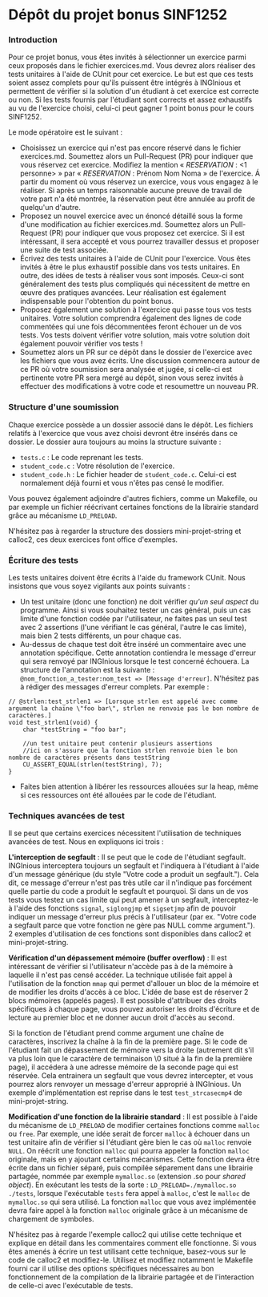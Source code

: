 # Dépôt du projet bonus SINF1252

### Introduction 

Pour ce projet bonus, vous êtes invités à sélectionner un exercice parmi ceux proposés dans le fichier exercices.md. Vous devrez alors réaliser des tests unitaires à l'aide de CUnit pour cet exercice. Le but est que ces tests soient assez complets pour qu'ils puissent être intégrés à INGInious et permettent de vérifier si la solution d'un étudiant à cet exercice est correcte ou non. Si les tests fournis par l'étudiant sont corrects et assez exhaustifs au vu de l'exercice choisi, celui-ci peut gagner 1 point bonus pour le cours SINF1252.

Le mode opératoire est le suivant :
* Choisissez un exercice qui n'est pas encore réservé dans le fichier exercices.md. Soumettez alors un Pull-Request (PR) pour indiquer que vous réservez cet exercice. Modifiez la mention « *RESERVATION* : <1 personne> » par « *RESERVATION* : Prénom Nom Noma » de l'exercice. Á partir du moment où vous réservez un exercice, vous vous engagez à le réaliser. Si après un temps raisonnable aucune preuve de travail de votre part n'a été montrée, la réservation peut être annulée au profit de quelqu'un d'autre.
* Proposez un nouvel exercice avec un énoncé détaillé sous la forme d'une modification au fichier exercices.md. Soumettez alors un Pull-Request (PR) pour indiquer que vous proposez cet exercice. Si il est intéressant, il sera accepté et vous pourrez travailler dessus et proposer une suite de test associée.
* Écrivez des tests unitaires à l'aide de CUnit pour l'exercice. Vous êtes invités à être le plus exhaustif possible dans vos tests unitaires. En outre, des idées de tests à réaliser vous sont imposés. Ceux-ci sont généralement des tests plus compliqués qui nécessitent de mettre en œuvre des pratiques avancées. Leur réalisation est également indispensable pour l'obtention du point bonus.
* Proposez également une solution à l'exercice qui passe tous vos tests unitaires. Votre solution comprendra également des lignes de code commentées qui une fois décommentées feront échouer un de vos tests. Vos tests doivent vérifier votre solution, mais votre solution doit également pouvoir vérifier vos tests !
* Soumettez alors un PR sur ce dépôt dans le dossier de l'exercice avec les fichiers que vous avez écrits. Une discussion commencera autour de ce PR où votre soumission sera analysée et jugée, si celle-ci est pertinente votre PR sera mergé au dépôt, sinon vous serez invités à effectuer des modifications à votre code et resoumettre un nouveau PR.

### Structure d'une soumission

Chaque exercice possède a un dossier associé dans le dépôt. Les fichiers relatifs à l'exercice que vous avez choisi devront être insérés dans ce dossier. Le dossier aura toujours au moins la structure suivante :

* `tests.c` : Le code reprenant les tests.
* `student_code.c` : Votre résolution de l'exercice.
* `student_code.h` : Le fichier header de `student_code.c`. Celui-ci est normalement déjà fourni et vous n'êtes pas censé le modifier.

Vous pouvez également adjoindre d'autres fichiers, comme un Makefile, ou par exemple un fichier réécrivant certaines fonctions de la librairie standard grâce au mécanisme `LD_PRELOAD`. 

N'hésitez pas à regarder la structure des dossiers mini-projet-string et calloc2, ces deux exercices font office d'exemples.

### Écriture des tests

Les tests unitaires doivent être écrits à l'aide du framework CUnit. Nous insistons que vous soyez vigilants aux points suivants :

* Un test unitaire (donc une fonction) ne doit vérifier *qu'un seul aspect* du programme. Ainsi si vous souhaitez tester un cas général, puis un cas limite d'une fonction codée par l'utilisateur, ne faites pas un seul test avec 2 assertions (l'une vérifiant le cas général, l'autre le cas limite), mais bien 2 tests différents, un pour chaque cas.
* Au-dessus de chaque test doit être inséré un commentaire avec une annotation spécifique. Cette annotation contiendra le message d'erreur qui sera renvoyé par INGInious lorsque le test concerné échouera. La structure de l'annotation est la suivante : `@nom_fonction_a_tester:nom_test => [Message d'erreur]`. N'hésitez pas à rédiger des messages d'erreur complets. Par exemple :
```
// @strlen:test_strlen1 => [Lorsque strlen est appelé avec comme argument la chaine \"foo bar\", strlen ne renvoie pas le bon nombre de caractères.]
void test_strlen1(void) {
    char *testString = "foo bar";

    //un test unitaire peut contenir plusieurs assertions
    //ici on s'assure que la fonction strlen renvoie bien le bon nombre de caractères présents dans testString
    CU_ASSERT_EQUAL(strlen(testString), 7); 
}
```
* Faites bien attention à libérer les ressources allouées sur la heap, même si ces ressources ont été allouées par le code de l'étudiant. 

### Techniques avancées de test

Il se peut que certains exercices nécessitent l'utilisation de techniques avancées de test. Nous en expliquons ici trois :

**L'interception de segfault** : Il se peut que le code de l'étudiant segfault. INGInious interceptera toujours un segfault et l'indiquera à l'étudiant à l'aide d'un message générique (du style "Votre code a produit un segfault."). Cela dit, ce message d'erreur n'est pas très utile car il n'indique pas forcément quelle partie du code a produit le segfault et pourquoi. Si dans un de vos tests vous testez un cas limite qui peut amener à un segfault, interceptez-le à l'aide des fonctions `signal`, `siglongjmp` et `sigsetjmp` afin de pouvoir indiquer un message d'erreur plus précis à l'utilisateur (par ex. "Votre code a segfault parce que votre fonction ne gère pas NULL comme argument."). 2 exemples d'utilisation de ces fonctions sont disponibles dans calloc2 et mini-projet-string.

**Vérification d'un dépassement mémoire (buffer overflow)** : Il est intéressant de vérifier si l'utilisateur n'accède pas à de la mémoire à laquelle il n'est pas censé accéder. La technique utilisée fait appel à l'utilisation de la fonction `mmap` qui permet d'allouer un bloc de la mémoire et de modifier les droits d'accès à ce bloc. L'idée de base est de réserver 2 blocs mémoires (appelés pages). Il est possible d'attribuer des droits spécifiques à chaque page, vous pouvez autoriser les droits d'écriture et de lecture au premier bloc et ne donner aucun droit d'accès au second. 

Si la fonction de l'étudiant prend comme argument une chaîne de caractères, inscrivez la chaîne à la fin de la première page. Si le code de l'étudiant fait un dépassement de mémoire vers la droite (autrement dit s'il va plus loin que le caractère de terminaison \0 situé à la fin de la première page), il accédera à une adresse mémoire de la seconde page qui est réservée. Cela entrainera un segfault que vous devrez intercepter, et vous pourrez alors renvoyer un message d'erreur approprié à INGInious. Un exemple d'implémentation est reprise dans le test `test_strcasecmp4` de mini-projet-string.

**Modification d'une fonction de la librairie standard** : Il est possible à l'aide du mécanisme de `LD_PRELOAD` de modifier certaines fonctions comme `malloc` ou `free`. Par exemple, une idée serait de forcer `malloc` à échouer dans un test unitaire afin de vérifier si l'étudiant gère bien le cas où `malloc` renvoie `NULL`. On réécrit une fonction `malloc` qui pourra appeler la fonction `malloc` originale, mais en y ajoutant certains mécanismes. Cette fonction devra être écrite dans un fichier séparé, puis compilée séparement dans une librairie partagée, nommée par exemple `mymalloc.so` (extension .so pour _shared object_). En exécutant les tests de la sorte : `LD_PRELOAD=./mymalloc.so ./tests`, lorsque l'exécutable `tests` fera appel à `malloc`, c'est le `malloc` de `mymalloc.so` qui sera utilisé. La fonction `malloc` que vous avez implémentée devra faire appel à la fonction `malloc` originale grâce à un mécanisme de chargement de symboles. 

N'hésitez pas à regarde l'exemple calloc2 qui utilise cette technique et explique en détail dans les commentaires comment elle fonctionne. Si vous êtes amenés à écrire un test utilisant cette technique, basez-vous sur le code de calloc2 et modifiez-le. Utilisez et modifiez notamment le Makefile fourni car il utilise des options spécifiques nécessaires au bon fonctionnement de la compilation de la librairie partagée et de l'interaction de celle-ci avec l'exécutable de tests.
